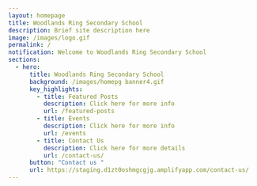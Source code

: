 ```yaml
---
layout: homepage
title: Woodlands Ring Secondary School
description: Brief site description here
image: /images/logo.gif
permalink: /
notification: Welcome to Woodlands Ring Secondary School
sections:
  - hero:
      title: Woodlands Ring Secondary School
      background: /images/homepg banner4.gif
      key_highlights:
        - title: Featured Posts
          description: Click here for more info
          url: /featured-posts
        - title: Events
          description: Click here for more info
          url: /events
        - title: Contact Us
          description: Click here for more details
          url: /contact-us/
      button: "Contact us "
      url: https://staging.d1zt0oshmgcgjg.amplifyapp.com/contact-us/
---
```

